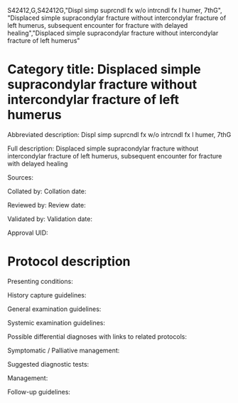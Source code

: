 S42412,G,S42412G,"Displ simp suprcndl fx w/o intrcndl fx l humer, 7thG", "Displaced simple supracondylar fracture without intercondylar fracture of left humerus, subsequent encounter for fracture with delayed healing","Displaced simple supracondylar fracture without intercondylar fracture of left humerus"
# Category title: Displaced simple supracondylar fracture without intercondylar fracture of left humerus

Abbreviated description: Displ simp suprcndl fx w/o intrcndl fx l humer, 7thG

Full description: Displaced simple supracondylar fracture without intercondylar fracture of left humerus, subsequent encounter for fracture with delayed healing

Sources:

Collated by:
Collation date:

Reviewed by:
Review date:

Validated by:
Validation date:

Approval UID:

# Protocol description

Presenting conditions:

History capture guidelines:

General examination guidelines:

Systemic examination guidelines:

Possible differential diagnoses with links to related protocols:

Symptomatic / Palliative management:

Suggested diagnostic tests:

Management:

Follow-up guidelines:
